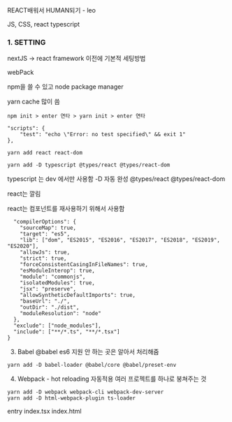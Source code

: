REACT배워서 HUMAN되기 - leo

JS, CSS, react typescript

### 1. SETTING

nextJS -> react framework
이전에 기본적 세팅방법

webPack

npm을 쓸 수 있고
node package manager

yarn cache 많이 씀



```
npm init > enter 연타 > yarn init > enter 연타

"scripts": {
    "test": "echo \"Error: no test specified\" && exit 1"
},
  
yarn add react react-dom

yarn add -D typescript @types/react @types/react-dom

```
typescript 는 dev 에서만 사용함 -D
자동 완성
@types/react @types/react-dom

react는 깔림

react는 컴포넌트를 재사용하기 위해서 사용함

```
  "compilerOptions": {
    "sourceMap": true,
    "target": "es5",
    "lib": ["dom", "ES2015", "ES2016", "ES2017", "ES2018", "ES2019", "ES2020"],
    "allowJs": true,
    "strict": true,
    "forceConsistentCasingInFileNames": true,
    "esModuleInterop": true,
    "module": "commonjs",
    "isolatedModules": true,
    "jsx": "preserve",
    "allowSyntheticDefaultImports": true,
    "baseUrl": "./",
    "outDir": "./dist",
    "moduleResolution": "node"
  },
  "exclude": ["node_modules"],
  "include": ["**/*.ts", "**/*.tsx"]
}
```

3. Babel
@babel  es6 지원 안 하는 곳은 알아서 처리해줌
 
```
yarn add -D babel-loader @babel/core @babel/preset-env
```

4. Webpack - hot reloading 자동적용
여러 프로젝트를 하나로 붕쳐주는 것
```
yarn add -D webpack webpack-cli webpack-dev-server
yarn add -D html-webpack-plugin ts-loader
```
entry index.tsx index.html
